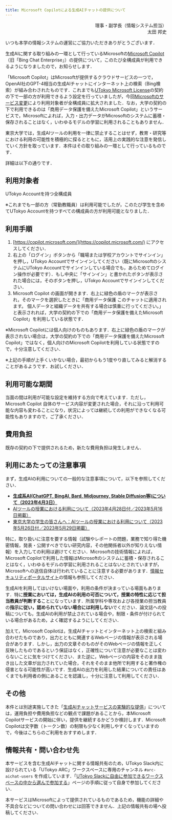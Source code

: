 ```yaml
---
title: Microsoft Copilotによる生成AIチャットの提供について
---
```


<div style="text-align: right;">
<div>理事・副学長（情報システム担当）</div>
<div>太田 邦史</div>
</div>

いつも本学の情報システムの運営にご協力いただきありがとうございます．

生成AIに関する取り組みの一環として行っているMicrosoftの[Microsoft Copilot](https://www.microsoft.com/ja-jp/bing/chat/enterprise/)（旧「Bing Chat Enterprise」）の提供について，このたび全構成員が利用できるようになりましたので，お知らせします．

「Microsoft Copilot」はMicrosoftが提供するクラウドサービスの一つで，OpenAI社のGPT-4相当の生成AIチャットにインターネット上の検索（Bing検索）が組み合わされたものです．これまでも[UTokyo Microsoft License](/microsoft/)の契約の下で一部の方が利用できるよう設定を行っていましたが，今回[Microsoftのサービス変更](https://news.microsoft.com/ja-jp/features/231219-expanding-microsoft-copilot-access-in-education/)により利用対象者が全構成員に拡大されました．なお，大学の契約の下で利用できるのは「商用データ保護を備えたMicrosoft Copilot」というサービスで，Microsoftによれば，入力・出力データがMicrosoftのシステムに蓄積・保存されることはなく，いわゆるモデルの学習に利用されることもありません．

東京大学では，生成AIツールの利用を一律に禁止することはせず，教育・研究等における利用の可能性を積極的に探るとともに，活用上の実践的な注意を発信していく方針を取っています．本件はその取り組みの一環として行っているものです．

詳細は以下の通りです．

## 利用対象者

UTokyo Accountを持つ全構成員

※これまでも一部の方（常勤教職員）は利用可能でしたが，このたび学生を含めてUTokyo Accountを持つすべての構成員の方が利用可能となりました．

## 利用手順

1. [https://copilot.microsoft.com/](https://copilot.microsoft.com/) にアクセスしてください．
1. 右上の「ログイン」ボタンから「職場または学校アカウントでサインイン」を押し，UTokyo Accountでサインインしてください（既にMicrosoftのシステムにUTokyo Accountでサインインしている場合でも，あらためてログイン操作が必要です）．もし中央に「サインイン」と書かれたボタンが表示された場合には，そのボタンを押し，UTokyo Accountでサインインしてください．
1. Microsoft Copilot の画面が開きます．右上に緑色の盾のマークが表示され，そのマークを選択したときに「商用データ保護 このチャットに適用されます。 個人データと組織データを共有する場合は慎重に行ってください。」と表示されれば，大学の契約の下での「商用データ保護を備えたMicrosoft Copilot」を利用している状態です．

※Microsoft Copilotには個人向けのものもあります．右上に緑色の盾のマークが表示されない場合は，大学の契約の下での「商用データ保護を備えたMicrosoft Copilot」ではなく，個人向けのMicrosoft Copilotを利用している状態ですので，十分注意してください．

※上記の手順が上手くいかない場合，最初からもう1度やり直してみると解消することがあるようです．お試しください．

## 利用可能な期間

当面の間は利用が可能な設定を維持する方向で考えています．ただし，Microsoft Copilot 自体のサービス内容が変更された場合，それに沿って利用可能な内容も変わることになり，状況によっては継続しての利用ができなくなる可能性もありますので，ご了承ください．

## 費用負担

既存の契約の下で提供されるため，新たな費用負担は発生しません．

## 利用にあたっての注意事項

まず，生成AIの利用についての一般的な注意事項について，以下を参照してください．

- **[生成系AI(ChatGPT, BingAI, Bard, Midjourney, Stable Diffusion等)について（2023年4月3日）](/docs/20230403-generative-ai/)**
- [AIツールの授業における利用について（2023年4月28日付／2023年5月16日掲載）](/docs/ai-tools-in-classes/)
- [東京大学の学生の皆さんへ：AIツールの授業における利用について（2023年5月26日付／2023年5月29日掲載）](/docs/ai-tools-in-classes-students/)


特に，取り扱いに注意を要する情報（試験やレポートの問題，業務で知り得た機密情報，発表・公開すべきでない研究内容，その他関係者以外が知りえない情報）を入力しての利用は避けてください．Microsoftの技術情報によれば，Microsoft Copilotで利用した情報はMicrosoftのシステムに蓄積・保存されることはなく，いわゆるモデルの学習に利用されることはないとされていますが，Microsoftへの送信自体は行われていることに注意する必要があります．[情報セキュリティポータルサイト](https://univtokyo.sharepoint.com/sites/Security/)の情報も参照してください．

生成AIを利用してはいけない場面や，利用の条件が決まっている場面もあります．特に**授業においては，生成AIの利用の可否について，授業の特性に応じて担当教員が判断する**ことになっています．所属学科や専攻および各授業の担当教員の**指示に従い，認められていない場合には利用しない**でください．論文誌への投稿についても，生成AIの利用が禁止されている場合や，制限・条件が付けられている場合があるため，よく確認するようにしてください．

加えて，Microsoft Copilotは，生成AIチャットとインターネット上の検索と組み合わせたものであり，出力とともに関連するWebページの情報が表示される場合があります．しかし，出力の文章そのものがそのWebページの情報を正しく反映したものであるという保証はなく，正確性について注意が必要なことは変わらないことに気をつけてください．また逆に，Webページの内容をそのまま抜き出した文章が出力されていた場合，それをそのまま他所で利用すると著作権の侵害となる可能性が高いです．生成AIの出力を利用した結果についての責任はあくまでも利用者の側にあることを認識し，十分に注意して利用してください．

## その他

本件とは別途実施してきた「[生成AIチャットサービスの実験的な提供](/notice/2023/10-aichat/)」については，運用負担や費用負担などの観点で課題があることから，本Microsoft Copilotサービスの開始に伴い，提供を継続するかどうか検討します．Microsoft Copilotは文字数（トークン数）の制限も少なく利用しやすくなっていますので，今後はこちらのご利用をおすすめします．

## 情報共有・問い合わせ先

本サービスを含む生成AIチャットに関する情報共有のため，UTokyo Slack内に設けられている「UTokyo ARC」ワークスペースに専用のチャンネル `#arc-aichat-users` を作成しています．「[UTokyo Slackに自由に参加できるワークスペースの中から選んで参加する](/slack/join/)」ページの手順に従って自身で参加してください．

本サービスはMicrosoftによって提供されているものであるため，機能の詳細や不具合などについての問い合わせには回答できません．上記の情報共有の場へ投稿してください．
